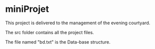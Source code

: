 # miniProjet
This project is delivered to the management of the evening courtyard.

The src folder contains all the project files.

The file named "bd.txt" is the Data-base structure.


